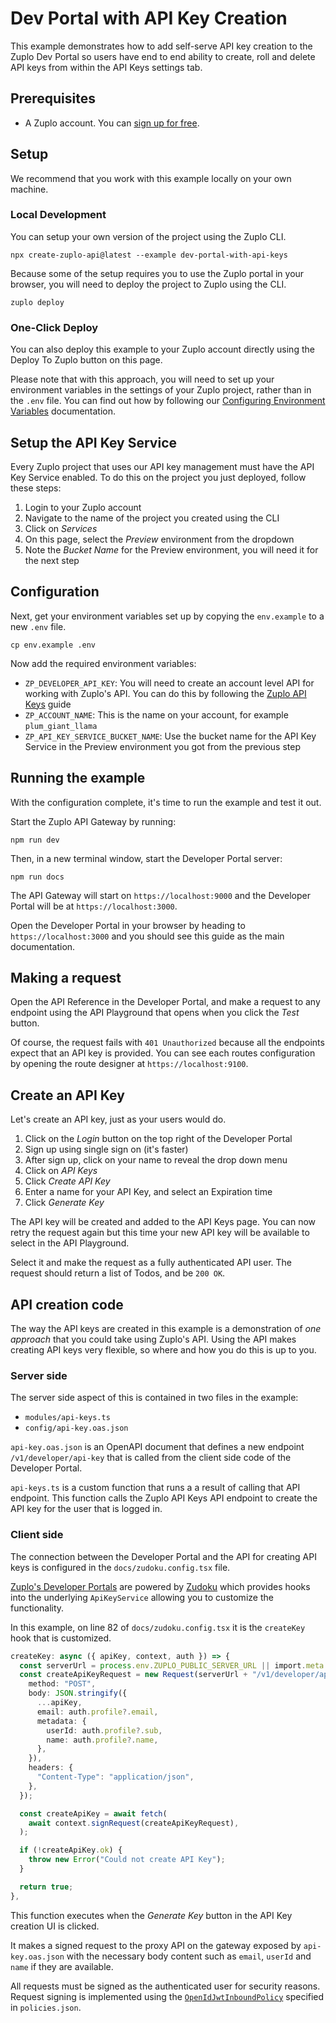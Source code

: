 # Dev Portal with API Key Creation

This example demonstrates how to add self-serve API key creation to the Zuplo Dev Portal so users have end to end ability to create, roll and delete API keys from within the API Keys settings tab.

## Prerequisites

- A Zuplo account. You can [sign up for free](https://portal.zuplo.com/sign-up).

## Setup

We recommend that you work with this example locally on your own machine.

### Local Development

You can setup your own version of the project using the Zuplo CLI.

```
npx create-zuplo-api@latest --example dev-portal-with-api-keys
```
Because some of the setup requires you to use the Zuplo portal in your browser, you will need to deploy the project to Zuplo using the CLI.

```
zuplo deploy
```

### One-Click Deploy
You can also deploy this example to your Zuplo account directly using the Deploy To Zuplo button on this page.

Please note that with this approach, you will need to set up your environment variables in the settings of your Zuplo project, rather than in the `.env` file. You can find out how by following our [Configuring Environment Variables](https://zuplo.com/docs/articles/environment-variables) documentation.

## Setup the API Key Service
Every Zuplo project that uses our API key management must have the API Key Service enabled. To do this on the project you just deployed, follow these steps:

1. Login to your Zuplo account
2. Navigate to the name of the project you created using the CLI
3. Click on _Services_
4. On this page, select the _Preview_ environment from the dropdown
5. Note the _Bucket Name_ for the Preview environment, you will need it for the next step

## Configuration
Next, get your environment variables set up by copying the `env.example` to a new `.env` file.

```
cp env.example .env
```

Now add the required environment variables:

- `ZP_DEVELOPER_API_KEY`: You will need to create an account level API for working with Zuplo's API. You can do this by following the [Zuplo API Keys](https://zuplo.com/docs/articles/accounts/zuplo-api-keys) guide
- `ZP_ACCOUNT_NAME`: This is the name on your account, for example `plum_giant_llama`
- `ZP_API_KEY_SERVICE_BUCKET_NAME`: Use the bucket name for the API Key Service in the Preview environment you got from the previous step

## Running the example
With the configuration complete, it's time to run the example and test it out.

Start the Zuplo API Gateway by running:

```
npm run dev
```

Then, in a new terminal window, start the Developer Portal server:

```
npm run docs
```

The API Gateway will start on `https://localhost:9000` and the Developer Portal will be at `https://localhost:3000`.

Open the Developer Portal in your browser by heading to `https://localhost:3000` and you should see this guide as the main documentation.

## Making a request

Open the API Reference in the Developer Portal, and make a request to any endpoint using the API Playground that opens when you click the _Test_ button.

Of course, the request fails with `401 Unauthorized` because all the endpoints expect that an API key is provided. You can see each routes configuration by opening the route designer at `https://localhost:9100`.

## Create an API Key
Let's create an API key, just as your users would do.

1. Click on the _Login_ button on the top right of the Developer Portal
2. Sign up using single sign on (it's faster)
3. After sign up, click on your name to reveal the drop down menu
4. Click on _API Keys_
5. Click _Create API Key_
6. Enter a name for your API Key, and select an Expiration time
7. Click _Generate Key_

The API key will be created and added to the API Keys page. You can now retry the request again but this time your new API key will be available to select in the API Playground.

Select it and make the request as a fully authenticated API user. The request should return a list of Todos, and be `200 OK`.

## API creation code
The way the API keys are created in this example is a demonstration of _one approach_ that you could take using Zuplo's API. Using the API makes creating API keys very flexible, so where and how you do this is up to you.

### Server side
The server side aspect of this is contained in two files in the example:

- `modules/api-keys.ts`
- `config/api-key.oas.json`

`api-key.oas.json` is an OpenAPI document that defines a new endpoint `/v1/developer/api-key` that is called from the client side code of the Developer Portal.

`api-keys.ts` is a custom function that runs a a result of calling that API endpoint. This function calls the Zuplo API Keys API endpoint to create the API key for the user that is logged in.

### Client side
The connection between the Developer Portal and the API for creating API keys is configured in the `docs/zudoku.config.tsx` file.

[Zuplo's Developer Portals](https://zuplo.com/docs/dev-portal/zudoku/guides/managing-api-keys-and-identities) are powered by [Zudoku](https://zudoku.dev) which provides hooks into the underlying `ApiKeyService` allowing you to customize the functionality.

In this example, on line 82 of `docs/zudoku.config.tsx` it is the `createKey` hook that is customized.

```typescript
createKey: async ({ apiKey, context, auth }) => {
  const serverUrl = process.env.ZUPLO_PUBLIC_SERVER_URL || import.meta.env.ZUPLO_SERVER_URL;
  const createApiKeyRequest = new Request(serverUrl + "/v1/developer/api-key", {
    method: "POST",
    body: JSON.stringify({
      ...apiKey,
      email: auth.profile?.email,
      metadata: {
        userId: auth.profile?.sub,
        name: auth.profile?.name,
      },
    }),
    headers: {
      "Content-Type": "application/json",
    },
  });

  const createApiKey = await fetch(
    await context.signRequest(createApiKeyRequest),
  );

  if (!createApiKey.ok) {
    throw new Error("Could not create API Key");
  } 

  return true;
},
```

This function executes when the _Generate Key_ button in the API Key creation UI is clicked.

It makes a signed request to the proxy API on the gateway exposed by `api-key.oas.json` with the necessary body content such as `email`, `userId` and `name` if they are available.

All requests must be signed as the authenticated user for security reasons. Request signing is implemented using the [`OpenIdJwtInboundPolicy`](https://zuplo.com/docs/policies/open-id-jwt-auth-inbound) specified in `policies.json`.